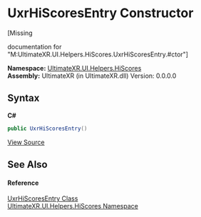 # UxrHiScoresEntry Constructor 
 

\[Missing <summary> documentation for "M:UltimateXR.UI.Helpers.HiScores.UxrHiScoresEntry.#ctor"\]

**Namespace:**&nbsp;<a href="N_UltimateXR_UI_Helpers_HiScores">UltimateXR.UI.Helpers.HiScores</a><br />**Assembly:**&nbsp;UltimateXR (in UltimateXR.dll) Version: 0.0.0.0

## Syntax

**C#**<br />
``` C#
public UxrHiScoresEntry()
```

<a href="UltimateXR/Scripts/UI/Helpers/HiScores/UxrHiScoresEntry.cs" rel="noopener noreferrer" title="View the source code">View Source</a><br />

## See Also


#### Reference
<a href="T_UltimateXR_UI_Helpers_HiScores_UxrHiScoresEntry">UxrHiScoresEntry Class</a><br /><a href="N_UltimateXR_UI_Helpers_HiScores">UltimateXR.UI.Helpers.HiScores Namespace</a><br />